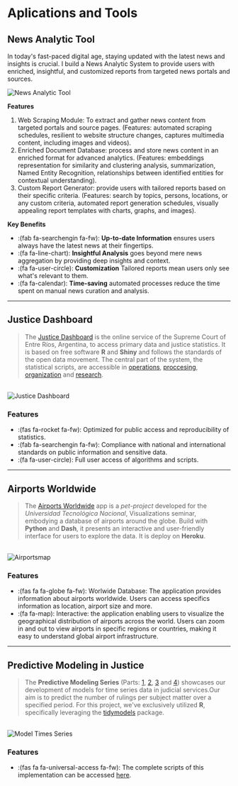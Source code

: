 # Aplications and Tools


## News Analytic Tool

In today's fast-paced digital age, staying updated with the latest news and insights is crucial. I build a News Analytic System to provide users with enriched, insightful, and customized reports from targeted news portals and sources.

![News Analytic Tool ](/images/news.jpg "pic: Filip Mishevski")

**Features**

1. Web Scraping Module: To extract and gather news content from targeted portals and source pages. (Features: automated scraping schedules, resilient to website structure changes, captures multimedia content, including images and videos).
2. Enriched Document Database: process and store news content in an enriched format for advanced analytics. (Features: embeddings representation for similarity and clustering analysis, summarization, Named Entity Recognition, relationships between identified entities for contextual understanding).
3. Custom Report Generator: provide users with tailored reports based on their specific criteria. (Features: search by topics, persons, locations, or any custom criteria, automated report generation schedules, visually appealing report templates with charts, graphs, and images).

**Key Benefits**

* :(fab fa-searchengin fa-fw): **Up-to-date Information** ensures users always have the latest news at their fingertips.
* :(fa fa-line-chart): **Insightful Analysis** goes beyond mere news aggregation by providing deep insights and context.
* :(fa fa-user-circle): **Customization** Tailored reports mean users only see what's relevant to them.
* :(fa fa-calendar): **Time-saving** automated processes reduce the time spent on manual news curation and analysis.

---

## Justice Dashboard

> The [Justice Dashboard](https://tablero.jusentrerios.gov.ar/) is the online service of the Supreme Court of Entre Ríos, Argentina, to access primary data and justice statistics. It is based on free software **R** and **Shiny** and follows the standards of the open data movement. The central part of the system, the statistical scripts, are accessible in [operations](https://bitbucket.org/apgye/apgyeoperationsjuser), [proccesing](https://bitbucket.org/apgye/apgyeprocesamiento/src/master/), [organization](https://bitbucket.org/apgye/apgyejuserorganization) and [research](https://bitbucket.org/apgye/apgyeinformes).

\
![Justice Dashboard](/images/tablero1.png "Justice Data")


### Features

* :(fas fa-rocket fa-fw): Optimized for public access and reproducibility of statistics.   
* :(fab fa-searchengin fa-fw): Compliance with national and international standards on public information and sensitive data.
* :(fa fa-user-circle): Full user access of algorithms and scripts. 


---

## Airports Worldwide

> The [Airports Worldwide](https://github.com/castillosebastian/airportmap) app is a *pet-project* developed for the *Universidad Tecnológica Nacional*, Visualizations seminar, embodying a database of airports around the globe. Build with **Python** and **Dash**, it presents an interactive and user-friendly interface for users to explore the data. It is deploy on **Heroku**.

\
![Airportsmap](/images/airportmap.png "Airports")

### Features

* :(fas fa fa-globe fa-fw): Worlwide Database: The application provides information about airports worldwide. Users can access specifics information as location, airport size and more. 
* :(fa  fa-map): Interactive: the application enabling users to visualize the geographical distribution of airports across the world. Users can zoom in and out to view airports in specific regions or countries, making it easy to understand global airport infrastructure.

---

## Predictive Modeling in Justice

> The **Predictive Modeling Series** (Parts: [1](https://medium.com/@castilloclaudiosebastian/modelos-predictivos-en-la-justicia-parte-1-f790df72cd38), [2](https://medium.com/@castilloclaudiosebastian/modelos-predictivos-en-la-justicia-parte-2-b97a9c24af81), [3](https://medium.com/@castilloclaudiosebastian/modelos-predictivos-en-la-justicia-parte-3-d871c71edcea) and [4](https://medium.com/@castilloclaudiosebastian/modelos-predictivos-en-la-justicia-parte-4-bb56f1c14072)) showcases our development of models for time series data in judicial services.Our aim is to predict the number of rulings per subject matter over a specified period. For this project, we've exclusively utilized **R**, specifically leveraging the [tidymodels](https://www.tidymodels.org/) package.  

\
![Model Times Series](/images/time.jpg "pic: Aron Visuals")

### Features

* :(fas fa fa-universal-access fa-fw): The complete scripts of this implementation can be accessed [here](https://github.com/castillosebastian/jusmodels).




